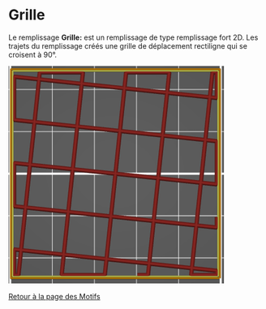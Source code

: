 # Grille

Le remplissage  **Grille:**  est un remplissage de type remplissage fort  2D. Les trajets du remplissage créés une grille de déplacement rectiligne qui se croisent à 90°.
 
 
 ![Grille](./images/071.png) 
  


[Retour à la page des Motifs](pattern.md)